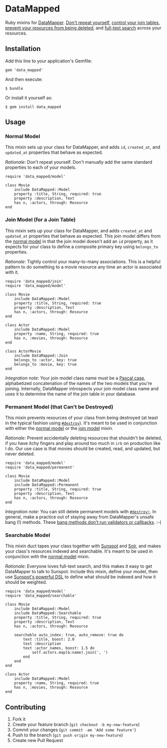 # DataMapped

Ruby mixins for [DataMapper](http://datamapper.org/).
[Don't repeat yourself](#normal-model),
[control your join tables](#join-model-for-a-join-table),
[prevent your resources from being deleted](#permanent-model-that-cant-be-destroyed),
and [full-text search](#searchable-model) across your resources.



## Installation

Add this line to your application's Gemfile:

    gem 'data_mapped'

And then execute:

    $ bundle

Or install it yourself as:

    $ gem install data_mapped



## Usage

### Normal Model

This mixin sets up your class for DataMapper, and adds `id`, `created_at`, and
`updated_at` properties that behave as expected.

*Rationale*: Don't repeat yourself.  Don't manually add the same standard
properties to each of your models.

    require 'data_mapped/model'
    
    class Movie
		include DataMapped::Model
		property :title, String, required: true
		property :description, Text
		has n, :actors, through: Resource
    end

### Join Model (for a Join Table)

This mixin sets up your class for DataMapper, and adds `created_at` and
`updated_at` properties that behave as expected.  This join model differs from
the [normal model](#normal-model) in that the join model doesn't add an `id`
property, as it expects for your class to define a composite primary key using
`belongs_to` properties.

*Rationale*: Tightly control your many-to-many associations.  This is a
helpful pattern to do something to a movie resource any time an actor is
associated with it.

	require 'data_mapped/join'
	require 'data_mapped/model'
    
	class Movie
		include DataMapped::Model
		property :title, String, required: true
		property :description, Text
		has n, :actors, through: Resource
	end
    
	class Actor
		include DataMapped::Model
		property :name, String, required: true
		has n, :movies, through: Resource
	end
    
	class ActorMovie
		include DataMapped::Join
		belongs_to :actor, key: true
		belongs_to :movie, key: true
	end

*Integration note*: Your join model class name must be a
[Pascal case](http://c2.com/cgi/wiki?PascalCase), alphabetized concatenation
of the names of the two models that you're joining.  Internally, DataMapper
introspects your join model class name and uses it to determine the name of
the join table in your database.

### Permanent Model (that Can't be Destroyed)

This mixin prevents resources of your class from being destroyed (at least in
the typical fashion using
[`#destroy`](http://rubydoc.info/github/datamapper/dm-core/master/DataMapper/Resource#destroy-instance_method)).
It's meant to be used in conjunction with either the
[normal model](#normal-model) or the
[join model](#join-model-for-a-join-table) mixin.

*Rationale*: Prevent accidentally deleting resources that shouldn't be
deleted, if you have itchy fingers and play around too much in `irb` on
production like I do.  Our use case is that movies should be created, read,
and updated, but never deleted.

	require 'data_mapped/model'
	require 'data_mapped/permanent'
	
	class Movie
		include DataMapped::Model
		include DataMapped::Permanent
		property :title, String, required: true
		property :description, Text
		has n, :actors, through: Resource
	end

*Integration note*: You can still delete permanent models with
[`#destroy!`](http://rubydoc.info/github/datamapper/dm-core/master/DataMapper/Resource#destroy%21-instance_method).
In general, make a practice out of staying away from DataMapper's unsafe bang
(!) methods.  These
[bang methods don't run validators or callbacks](http://datamapper.org/docs/create_and_destroy.html).
:-(

### Searchable Model

This mixin duct tapes your class together with
[Sunspot](http://sunspot.github.io/) and
[Solr](https://lucene.apache.org/solr/), and makes your class's resources
indexed and searchable.  It's meant to be used in conjunction with the
[normal model](#normal-model) mixin.

*Rationale*: Everyone loves full-text search, and this makes it easy to get
DataMapper to talk to Sunspot.  Include this mixin, define your model, then
use
[Sunspot's powerful DSL](http://sunspot.github.io/docs/index.html#Indexing_In_Depth)
to define what should be indexed and how it should be weighted.

	require 'data_mapped/model'
	require 'data_mapped/searchable'
	
	class Movie
		include DataMapped::Model
		include DataMapped::Searchable
		property :title, String, required: true
		property :description, Text
		has n, :actors, through: Resource
		
		searchable auto_index: true, auto_remove: true do
			text :title, boost: 2.0
			text :description
			text :actor_names, boost: 1.5 do
				self.actors.map(&:name).join(', ')
			end
		end
	end
	
	class Actor
		include DataMapped::Model
		property :name, String, required: true
		has n, :movies, through: Resource
	end



## Contributing

1. Fork it
2. Create your feature branch (`git checkout -b my-new-feature`)
3. Commit your changes (`git commit -am 'Add some feature'`)
4. Push to the branch (`git push origin my-new-feature`)
5. Create new Pull Request
